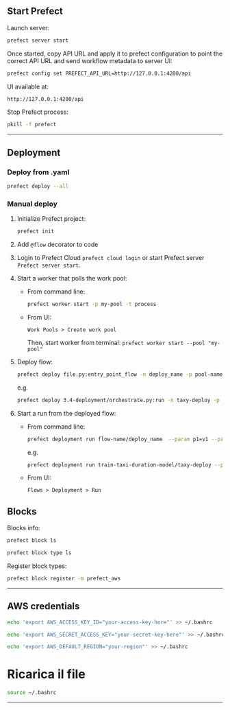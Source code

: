 ## Start Prefect


Launch server:  

```bash
prefect server start
```

Once started, copy API URL and apply it to prefect configuration to point the correct API URL and send workflow metadata to server UI:

```bash
prefect config set PREFECT_API_URL=http://127.0.0.1:4200/api
```

UI available at:
```bash
http://127.0.0.1:4200/api
```

Stop Prefect process:
```bash
pkill -f prefect
```

---

## Deployment

### Deploy from .yaml
```bash
prefect deploy --all
```

### Manual deploy

1. Initialize Prefect project:

    ```bash
    prefect init
    ```

2. Add `@flow` decorator to code

3. Login to Prefect Cloud `prefect cloud login` or start Prefect server `Prefect server start`.

4. Start a worker that polls the work pool:
    
    * From command line:
        ```bash
        prefect worker start -p my-pool -t process
        ```

    * From UI:
        ```
        Work Pools > Create work pool
        ```

        Then, start worker from terminal: `prefect worker start --pool "my-pool"`

5. Deploy flow:

    ```bash
    prefect deploy file.py:entry_point_flow -n deploy_name -p pool-name
    ```

    e.g.

    ```bash
    prefect deploy 3.4-deployment/orchestrate.py:run -n taxy-deploy -p my-pool
    ```

6. Start a run from the deployed flow:
    * From command line:
        ```bash
        prefect deployment run flow-name/deploy_name  --param p1=v1 --param p2=v2
        ```

        e.g.
        ```bash
        prefect deployment run train-taxi-duration-model/taxy-deploy --param year=2023 --param month=1
        ```

    * From UI:
        ```
        Flows > Deployment > Run
        ```


## Blocks

Blocks info:
```bash
prefect block ls
```
```bash
prefect block type ls  
```

Register block types:
```bash
prefect block register -m prefect_aws
```

---

## AWS credentials

```bash
echo 'export AWS_ACCESS_KEY_ID="your-access-key-here"' >> ~/.bashrc
```
```bash
echo 'export AWS_SECRET_ACCESS_KEY="your-secret-key-here"' >> ~/.bashrc
```
```bash
echo 'export AWS_DEFAULT_REGION="your-region"' >> ~/.bashrc
```

# Ricarica il file
```bash
source ~/.bashrc
```

---